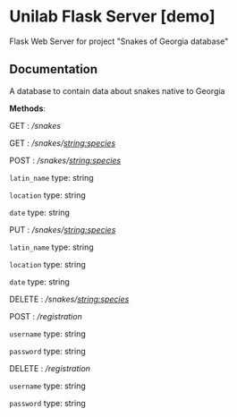 # Unilab Flask Server [demo]
Flask Web Server for project "Snakes of Georgia database"

## Documentation
A database to contain data about snakes native to Georgia

**Methods**:

GET : _/snakes_

GET : _/snakes/<string:species>_

POST : _/snakes/<string:species>_

`latin_name` type: string

`location` type: string

`date` type: string

PUT : _/snakes/<string:species>_

`latin_name` type: string

`location` type: string

`date` type: string

DELETE : _/snakes/<string:species>_

POST : _/registration_

`username` type: string

`password` type: string

DELETE : _/registration_

`username` type: string

`password` type: string
